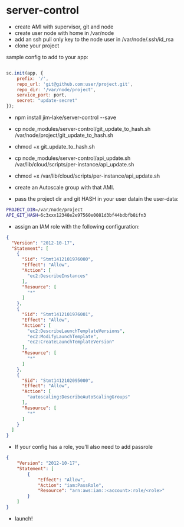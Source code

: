 # server-control

* create AMI with supervisor, git and node
* create user node with home in /var/node
* add an ssh pull only key to the node user in /var/node/.ssh/id_rsa
* clone your project

sample config to add to your app:

```javascript

sc.init(app, {
	prefix: '/',
    repo_url: 'git@github.com:user/project.git',
    repo_dir: '/var/node/project',
    service_port: port,
    secret: "update-secret"
});

```

* npm install jim-lake/server-control --save
* cp node_modules/server-control/git_update_to_hash.sh /var/node/project/git_update_to_hash.sh
* chmod +x git_update_to_hash.sh
* cp node_modules/server-control/api_update.sh /var/lib/cloud/scripts/per-instance/api_update.sh
* chmod +x /var/lib/cloud/scripts/per-instance/api_update.sh 

* create an Autoscale group with that AMI.
* pass the project dir and git HASH in your user datain the user-data:
```bash
PROJECT_DIR=/var/node/project
API_GIT_HASH=6c3xxx12348e2e97560e0081d3bf44bdbfb8ifn3
```
* assign an IAM role with the following configuration:
```json
{
  "Version": "2012-10-17",
  "Statement": [
    {
      "Sid": "Stmt1412101976000",
      "Effect": "Allow",
      "Action": [
        "ec2:DescribeInstances"
      ],
      "Resource": [
        "*"
      ]
    },
    {
      "Sid": "Stmt1412101976001",
      "Effect": "Allow",
      "Action": [
        "ec2:DescribeLaunchTemplateVersions",
        "ec2:ModifyLaunchTemplate",
        "ec2:CreateLaunchTemplateVersion"
      ],
      "Resource": [
        "*"
      ]
    },
    {
      "Sid": "Stmt1412102095000",
      "Effect": "Allow",
      "Action": [
        "autoscaling:DescribeAutoScalingGroups"
      ],
      "Resource": [
        "*"
      ]
    }
  ]
}
```

* If your config has a role, you'll also need to add passrole

```json
{
    "Version": "2012-10-17",
    "Statement": [
        {
            "Effect": "Allow",
            "Action": "iam:PassRole",
            "Resource": "arn:aws:iam::<account>:role/<role>"
        }
    ]
}
```

* launch!
